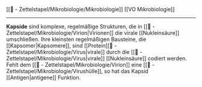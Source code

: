[[📄 - Zettelstapel/Mikrobiologie/Mikrobiologie]] [[VO Mikrobiologie]] 

---

**Kapside** sind komplexe, regelmäßige Strukturen, die in [[📄 - Zettelstapel/Mikrobiologie/Virion|Virionen]] die virale [[Nukleinsäure]] umschließen. Ihre kleinsten regelmäßigen Bausteine, die [[Kapsomer|Kapsomere]], sind [[Protein[[📄 - Zettelstapel/Mikrobiologie/Virus|virale]] durch die [[📄 - Zettelstapel/Mikrobiologie/Virus|virale]] [[Nukleinsäure]] codiert werden. Fehlt dem [[📄 - Zettelstapel/Mikrobiologie/Virion]] eine [[📄 - Zettelstapel/Mikrobiologie/Virushülle]], so hat das Kapsid [[Antigen|antigene]] Funktion.